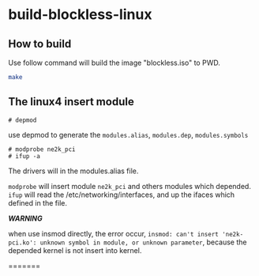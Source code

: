 # build-blockless-linux

## How to build

Use follow command will build the image "blockless.iso" to PWD.
```bash
make 
```

## The linux4 insert module
```
# depmod
```
use depmod to generate the `modules.alias`, `modules.dep`, `modules.symbols`
```
# modprobe ne2k_pci
# ifup -a
```

The drivers will in the modules.alias file.

`modprobe` will insert module `ne2k_pci` and others modules which depended.
`ifup` will read the /etc/networking/interfaces, and up the ifaces  which defined in the file.

***WARNING*** 

when use insmod directly, the error occur, `insmod: can't insert 'ne2k-pci.ko': unknown symbol in module, or unknown parameter`, because the depended kernel is not insert into kernel.

=======
